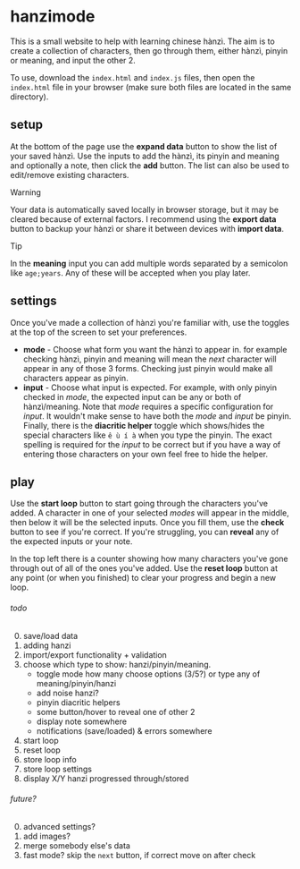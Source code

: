 # hanzimode

This is a small website to help with learning chinese hànzì. The aim is to create a collection of characters, then go through them, either hànzì, pinyin or meaning, and input the other 2.

To use, download the `index.html` and `index.js` files, then open the `index.html` file in your browser (make sure both files are located in the same directory).

## setup

At the bottom of the page use the **expand data** button to show the list of your saved hànzì. Use the inputs to add the hànzì, its pinyin and meaning and optionally a note, then click the **add** button. The list can also be used to edit/remove existing characters.

> [!WARNING]
> Your data is automatically saved locally in browser storage, but it may be cleared because of external factors. I recommend using the **export data** button to backup your hànzì or share it between devices with **import data**.

> [!TIP]
> In the **meaning** input you can add multiple words separated by a semicolon like `age;years`. Any of these will be accepted when you play later.

## settings

Once you've made a collection of hànzì you're familiar with, use the toggles at the top of the screen to set your preferences.

- **mode** - Choose what form you want the hànzì to appear in. for example checking hànzì, pinyin and meaning will mean the _next_ character will appear in any of those 3 forms. Checking just pinyin would make all characters appear as pinyin.
- **input** - Choose what input is expected. For example, with only pinyin checked in _mode_, the expected input can be any or both of hànzì/meaning. Note that _mode_ requires a specific configuration for _input_. It wouldn't make sense to have both the _mode_ and _input_ be pinyin.
  Finally, there is the **diacritic helper** toggle which shows/hides the special characters like `ê ù í à` when you type the pinyin. The exact spelling is required for the _input_ to be correct but if you have a way of entering those characters on your own feel free to hide the helper.

## play

Use the **start loop** button to start going through the characters you've added. A character in one of your selected _modes_ will appear in the middle, then below it will be the selected inputs. Once you fill them, use the **check** button to see if you're correct. If you're struggling, you can **reveal** any of the expected inputs or your note.

In the top left there is a counter showing how many characters you've gone through out of all of the ones you've added. Use the **reset loop** button at any point (or when you finished) to clear your progress and begin a new loop.

###### todo

0. save/load data
1. adding hanzi
2. import/export functionality + validation
3. choose which type to show: hanzi/pinyin/meaning.
   - toggle mode how many choose options (3/5?) or type any of meaning/pinyin/hanzi
   - add noise hanzi?
   - pinyin diacritic helpers
   - some button/hover to reveal one of other 2
   - display note somewhere
   - notifications (save/loaded) & errors somewhere
4. start loop
5. reset loop
6. store loop info
7. store loop settings
8. display X/Y hanzi progressed through/stored

###### future?

0. advanced settings?
1. add images?
2. merge somebody else's data
3. fast mode? skip the `next` button, if correct move on after check

